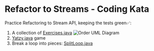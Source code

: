 
# Refactor to Streams - Coding Kata
Practice Refactoring to Stream API, keeping the tests green✅:
1) A collection of [Exercises.java](src/main/java/victor/training/stream/Exercises.java) 
    ![Order UML Diagram](http://www.plantuml.com/plantuml/proxy?cache=no&src=https://raw.githubusercontent.com/victorrentea/kata-streams-java/master/order.puml)
2) [Yatzy.java](src/main/java/victor/training/stream/Yatzy.java) game
3) Break a loop into pieces: [SplitLoop.java](src/main/java/victor/training/stream/SplitLoop.java)

